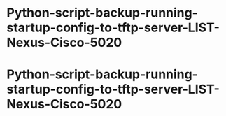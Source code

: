 # Python-script-backup-running-startup-config-to-tftp-server-LIST-Nexus-Cisco-5020
# Python-script-backup-running-startup-config-to-tftp-server-LIST-Nexus-Cisco-5020
